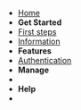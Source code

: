 <!-- docs/_sidebar.md -->

- [Home](README.md)
- **Get Started**
- [First steps](start.md)
- [Information](encryption.md)
- **Features**
- [Authentication](authentication.md)
- **Manage**
- 
- **Help**
- 